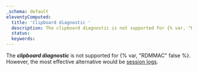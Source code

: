 ```yaml
---
_schema: default
eleventyComputed:
  title: 'Clipboard diagnostic '
  description: The clipboard diagnostic is not supported for {% var, "RDMMAC" false %}.
  status:
  keywords:
---
```

The ***clipboard diagnostic*** is not supported for {% var, "RDMMAC" false %}. However, the most effective alternative would be [session logs](/rdm/mac/kb/rdm-macos/how-to-articles/rdm-mac-enable-send-rdp-logs/).

&nbsp;